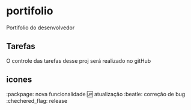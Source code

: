 # portifolio
 Portifolio do desenvolvedor

 ## Tarefas
 O controle das tarefas desse proj será realizado no gitHub

 ## icones
 :packpage: nova funcionalidade
 :up: atualização
 :beatle: correção de bug
 :chechered_flag: release

 
